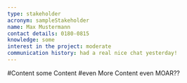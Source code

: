 ```yaml
---
type: stakeholder
acronym: sampleStakeholder
name: Max Mustermann
contact details: 0180-0815
knowledge: some
interest in the project: moderate
communication history: had a real nice chat yesterday!
---
```

#Content
some Content
#even More Content
even MOAR??